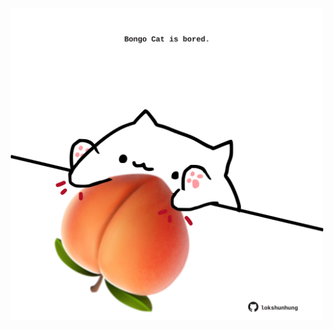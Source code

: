 <!-- built at 04/02/2021, 14:01:33 UTC -->
<p align="center">
  <img width="500" height="500" src="./ReadmeImage.svg">
</p>

